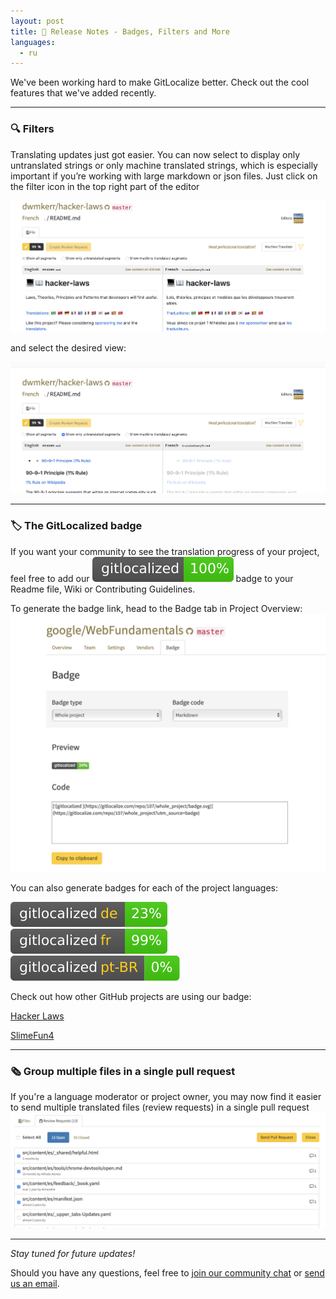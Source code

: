 ```yaml
---
layout: post
title: 🚀 Release Notes - Badges, Filters and More
languages:
  - ru
---
```



We've been working hard to make GitLocalize better. Check out the cool features that we've added recently.

---
<a name="Filters"></a>
### 🔍 Filters


Translating updates just got easier. You can now select to display only untranslated strings or only machine translated strings, which is especially important if you’re working with large markdown or json files. Just click on the filter icon in the top right part of the editor

![Filters](/img/filter_1.png)

and select the desired view:

![Filters](/img/filter_2.png)

---
<a name="Badge"></a>
### 🏷 The GitLocalized badge


If you want your community to see the translation progress of your project, feel free to add our ![GitLocalized](/img/badge.svg) badge to your Readme file, Wiki or Contributing Guidelines.

To generate the badge link, head to the Badge tab in Project Overview:
![GitLocalized Badge](/img/badge_1.png)

You can also generate badges for each of the project languages:

![de](/img/badge_de.svg)
![fr](/img/badge_fr.svg)
![ptbr](/img/badge_ptbr.svg)


Check out how other GitHub projects are using our badge:

[Hacker Laws](https://github.com/dwmkerr/hacker-laws#translations)

[SlimeFun4](https://github.com/TheBusyBiscuit/Slimefun4/wiki/Translating-Slimefun)

---
<a name="BatchPR"></a>
### 🗞 Group multiple files in a single pull request

If you're a language moderator or project owner, you may now find it easier to send multiple translated files (review requests) in a single pull request
![Batch Pull Request](/img/batch_PR.png)

---

_Stay tuned for future updates!_


Should you have any questions, feel free to [join our community chat](https://gitter.im/gitlocalize/Lobby) or [send us an email](mailto:info@gitlocalize.com).

